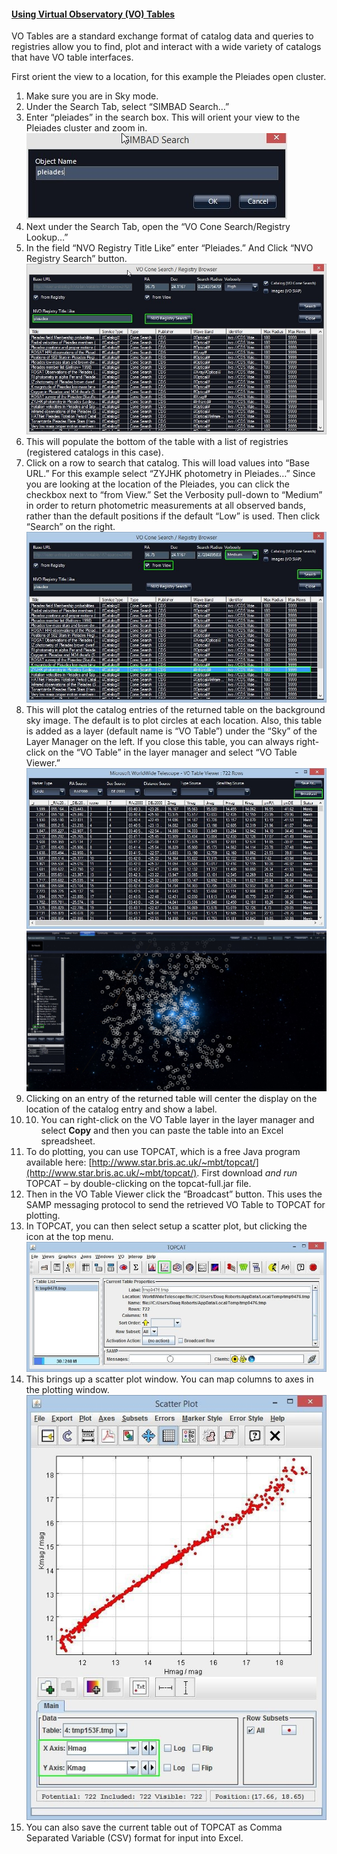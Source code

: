 #### [Using Virtual Observatory (VO) Tables](#UsingVOTables)

VO Tables are a standard exchange format of catalog data and queries to registries allow you to find, plot and interact with a wide variety of catalogs that have VO table interfaces.

First orient the view to a location, for this example the Pleiades open cluster.

1.  Make sure you are in Sky mode.
2.  Under the Search Tab, select “SIMBAD Search…”
3.  Enter “pleiades” in the search box. This will orient your view to the Pleiades cluster and zoom in.
    ![screen shot of simbad search dialog](assets/simbad_search.jpg)
4.  Next under the Search Tab, open the “VO Cone Search/Registry Lookup…”
5.  In the field “NVO Registry Title Like” enter “Pleiades.” And Click “NVO Registry Search” button.
    ![Screen shot of NVO Registry Search Button](assets/nvo_search_button.jpg)
6.  This will populate the bottom of the table with a list of registries (registered catalogs in this case).
7.  Click on a row to search that catalog. This will load values into “Base URL.” For this example select “ZYJHK photometry in Pleiades…” Since you are looking at the location of the Pleiades, you can click the checkbox next to “from View.” Set the Verbosity pull-down to “Medium” in order to return photometric measurements at all observed bands, rather than the default positions if the default “Low” is used. Then click “Search” on the right.
    ![screen shot of medium verbosity from view](assets/verbosity_medium.jpg)
8.  This will plot the catalog entries of the returned table on the background sky image. The default is to plot circles at each location. Also, this table is added as a layer (default name is “VO Table”) under the “Sky” of the Layer Manager on the left. If you close this table, you can always right-click on the “VO Table” in the layer manager and select “VO Table Viewer.”
    ![Screen shot of VO Table Viewer](assets/vo_table_viewer.jpg)
    ![Screen shot of VO Table Plot](assets/vo_plot.jpg)
9.  Clicking on an entry of the returned table will center the display on the location of the catalog entry and show a label.
10.  10. You can right-click on the VO Table layer in the layer manager and select **Copy** and then you can paste the table into an Excel spreadsheet.
11.  To do plotting, you can use TOPCAT, which is a free Java program available here: [http://www.star.bris.ac.uk/~mbt/topcat/](http://www.star.bris.ac.uk/~mbt/topcat/). First download _and run_ TOPCAT – by double-clicking on the topcat-full.jar file.
12.  Then in the VO Table Viewer click the “Broadcast” button. This uses the SAMP messaging protocol to send the retrieved VO Table to TOPCAT for plotting.
13.  In TOPCAT, you can then select setup a scatter plot, but clicking the icon at the top menu.
    ![Screen shot of TOPCAT scatter plot selection](assets/topcat.jpg)
14.  This brings up a scatter plot window. You can map columns to axes in the plotting window.
    ![Screen shot of TOPCAT scatter plot graph](assets/topcat_scatter.jpg)
15.  You can also save the current table out of TOPCAT as Comma Separated Variable (CSV) format for input into Excel.
